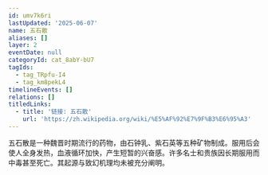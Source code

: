 ```yaml
---
id: umv7k6ri
lastUpdated: '2025-06-07'
name: 五石散
aliases: []
layer: 2
eventDate: null
categoryId: cat_8abY-bU7
tagIds:
  - tag_TRpfu-I4
  - tag_km8pekL4
timelineEvents: []
relations: []
titledLinks:
  - title: '链接: 五石散'
    url: 'https://zh.wikipedia.org/wiki/%E5%AF%92%E7%9F%B3%E6%95%A3'
---
```

五石散是一种魏晋时期流行的药物，由石钟乳、紫石英等五种矿物制成。服用后会使人全身发热，血液循环加快，产生短暂的兴奋感。许多名士和贵族因长期服用而中毒甚至死亡。其起源与致幻机理均未被充分阐明。
